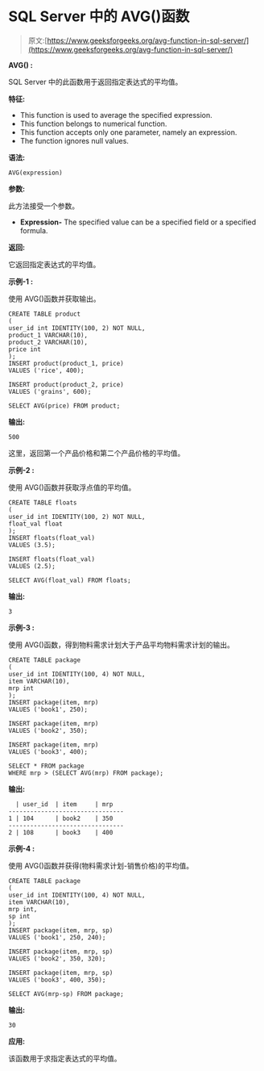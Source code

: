 # SQL Server 中的 AVG()函数

> 原文:[https://www.geeksforgeeks.org/avg-function-in-sql-server/](https://www.geeksforgeeks.org/avg-function-in-sql-server/)

**AVG() :**

SQL Server 中的此函数用于返回指定表达式的平均值。

**特征:**

*   This function is used to average the specified expression.
*   This function belongs to numerical function.
*   This function accepts only one parameter, namely an expression.
*   The function ignores null values.

**语法:**

```
AVG(expression)
```

**参数:**

此方法接受一个参数。

*   **Expression-** The specified value can be a specified field or a specified formula.

**返回:**

它返回指定表达式的平均值。

**示例-1 :**

使用 AVG()函数并获取输出。

```
CREATE TABLE product
(  
user_id int IDENTITY(100, 2) NOT NULL,    
product_1 VARCHAR(10),
product_2 VARCHAR(10),
price int  
);
INSERT product(product_1, price)  
VALUES ('rice', 400);

INSERT product(product_2, price)  
VALUES ('grains', 600);

SELECT AVG(price) FROM product;
```

**输出:**

```
500
```

这里，返回第一个产品价格和第二个产品价格的平均值。

**示例-2 :**

使用 AVG()函数并获取浮点值的平均值。

```
CREATE TABLE floats
(  
user_id int IDENTITY(100, 2) NOT NULL,
float_val float
);
INSERT floats(float_val)  
VALUES (3.5);

INSERT floats(float_val)  
VALUES (2.5);

SELECT AVG(float_val) FROM floats;
```

**输出:**

```
3
```

**示例-3 :**

使用 AVG()函数，得到物料需求计划大于产品平均物料需求计划的输出。

```
CREATE TABLE package
(  
user_id int IDENTITY(100, 4) NOT NULL,  
item VARCHAR(10),
mrp int  
);
INSERT package(item, mrp)  
VALUES ('book1', 250);

INSERT package(item, mrp)  
VALUES ('book2', 350);

INSERT package(item, mrp)  
VALUES ('book3', 400);

SELECT * FROM package
WHERE mrp > (SELECT AVG(mrp) FROM package);
```

**输出:**

```
  | user_id  | item     | mrp
--------------------------------
1 | 104      | book2    | 350
--------------------------------
2 | 108      | book3    | 400
```

**示例-4 :**

使用 AVG()函数并获得(物料需求计划-销售价格)的平均值。

```
CREATE TABLE package
(  
user_id int IDENTITY(100, 4) NOT NULL,  
item VARCHAR(10),
mrp int,
sp int
);
INSERT package(item, mrp, sp)  
VALUES ('book1', 250, 240);

INSERT package(item, mrp, sp)  
VALUES ('book2', 350, 320);

INSERT package(item, mrp, sp)  
VALUES ('book3', 400, 350);

SELECT AVG(mrp-sp) FROM package;
```

**输出:**

```
30
```

**应用:**

该函数用于求指定表达式的平均值。